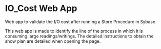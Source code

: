 # IO_Cost Web App

Web app to validate the I/O cost  after running a Store Procedure in Sybase.

This web app is made to identify the line of the process in which it is consuming large readings/writings. The detailed instructions to obtain the show plan are detailed when opening the page.